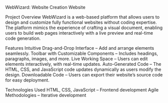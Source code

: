 WebWizard: Website Creation Website

Project Overview
WebWizard is a web-based platform that allows users to design and customize fully functional websites without coding expertise. The platform mimics the experience of crafting a visual document, enabling users to build web pages interactively with a live preview and real-time code generation.

Features
Intuitive Drag-and-Drop Interface – Add and arrange elements seamlessly.
Toolbar with Customizable Components – Includes headings, paragraphs, images, and more.
Live Working Space – Users can edit elements interactively, with real-time updates.
Auto-Generated Code – The HTML, CSS, and JavaScript code updates dynamically as users modify the design.
Downloadable Code – Users can export their website’s source code for easy deployment.

Technologies Used
HTML, CSS, JavaScript – Frontend development
Agile Methodologies – Iterative development
